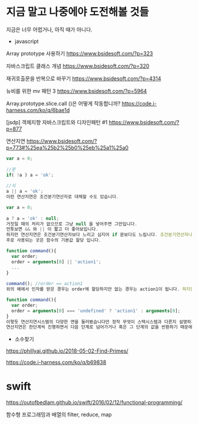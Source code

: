 # 지금 말고 나중에야 도전해볼 것들

지금은 너무 어렵거나, 아직 때가 아니다.



- javascript

Array prototype 사용하기 https://www.bsidesoft.com/?p=323

자바스크립트 클래스 개념 https://www.bsidesoft.com/?p=320

재귀호출문을 반복으로 바꾸기 https://www.bsidesoft.com/?p=4314

뉴비를 위한 mv 패턴 3 https://www.bsidesoft.com/?p=5964 

Array.prototype.slice.call ()은 어떻게 작동합니까? https://code.i-harness.com/ko/q/6bae1d

[jsdp] 객체지향 자바스크립트와 디자인패턴 #1 https://www.bsidesoft.com/?p=877

연산지연 https://www.bsidesoft.com/?p=773#%25ea%25b2%25b0%25eb%25a1%25a0



```javascript
var a = 0;
 
//문
if( !a ) a = 'ok';
 
//식
a || a = 'ok';
이런 연산지연은 조건분기연산자로 대체할 수도 있습니다.

var a = 0;
 
a ? a = 'ok' : null;
거짓일 때의 처리가 없으므로 그냥 null 을 넣어주면 그만입니다. 
언틋보면 && 와 || 이 짧고 더 좋아보입니다.
하지만 연산지연은 조건분기연산자보다 느리고 심지어 if 문보다도 느립니다. 조건분기연산자나 if문은 처음부터 분기된 뒤에 실행할 식 또는 문의 적재공간을 확보하도록 구현되어있는데 비해 &&나 ||은 차례대로 진행되며 실행되거나 멈추는 처리를 하기 때문에 효율적이지 않게 됩니다. 따라서 단순한 할당에는 쓸만합니다만 본격적인 조건분기에는 사용하지 않는 편이 유리합니다.
주로 사용되는 곳은 함수의 기본값 할당 입니다.

function command(){
  var order;
  order = arguments[0] || 'action1';
  ...
}
 
command(); //order == action1
위의 예에서 인자를 받은 경우는 order에 할당하지만 없는 경우는 action1이 됩니다. 하지만 0, ”, null 등으로 넘어와도 action1이 되므로 취약한 구조입니다. 제이쿼리 등 수 많은 라이브러리에서 자주 보이는 코드지만 실제 안정성에는 문제가 많아지기 때문에 적어도 조건분기연산자 정도가 적당하겠죠.

function command(){
  var order;
  order = arguments[0] === 'undefined' ? 'action1' : arguments[0];
}
이렇듯 연산지연시스템의 다양한 면을 둘러봤습니다만 정작 무엇이 스택시스템과 다른지 설명하지 않았습니다.
연산지연은 한단계씩 진행하면서 다음 단계로 넘어가거나 혹은 그 단계의 값을 반환하기 때문에 스택공간이 필요없습니다. 따라서 단계별로 매번 식을 진행할지 말지를 판단하는 요소가 개입되어 느리지만 스택오버플로우의 위험성이 없습니다.

```



- 소수찾기

https://phillyai.github.io/2018-05-02-Find-Primes/

https://code.i-harness.com/ko/q/b69838



# swift

https://outofbedlam.github.io/swift/2016/02/12/functional-programming/

 함수형 프로그래밍과 배열의 filter, reduce, map